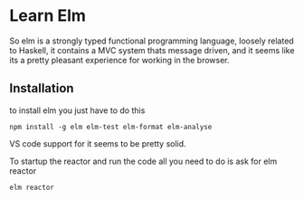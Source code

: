 # Learn Elm
So elm is a strongly typed functional programming language, loosely related to Haskell, it contains a MVC system thats message driven, and it seems like its a pretty pleasant experience for working in the browser.

## Installation
to install elm you just have to do this
```
npm install -g elm elm-test elm-format elm-analyse
```

VS code support for it seems to be pretty solid.

To startup the reactor and run the code all you need to do is ask for elm reactor
```
elm reactor
```
